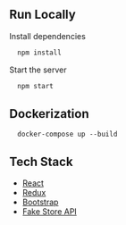 ## Run Locally

Install dependencies

```bash
  npm install
```

Start the server

```bash
  npm start
```

## Dockerization
```
  docker-compose up --build
```



## Tech Stack

* [React](https://reactjs.org/)
* [Redux](https://redux.js.org/)
* [Bootstrap](https://getbootstrap.com/)
* [Fake Store API](https://fakestoreapi.com/)


